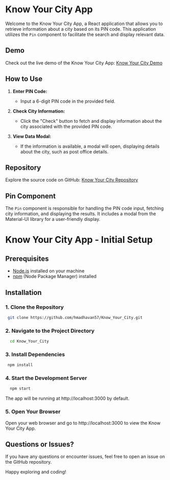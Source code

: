 # Know Your City App

Welcome to the Know Your City App, a React application that allows you to retrieve information about a city based on its PIN code. This application utilizes the `Pin` component to facilitate the search and display relevant data.

## Demo
Check out the live demo of the Know Your City App: [Know Your City Demo](https://know-your-city.vercel.app/)

## How to Use

1. **Enter PIN Code:**
   - Input a 6-digit PIN code in the provided field.

2. **Check City Information:**
   - Click the "Check" button to fetch and display information about the city associated with the provided PIN code.

3. **View Data Modal:**
   - If the information is available, a modal will open, displaying details about the city, such as post office details.

## Repository
Explore the source code on GitHub: [Know Your City Repository](https://github.com/Thamizh5253/Know_Your_City.git)

## Pin Component

The `Pin` component is responsible for handling the PIN code input, fetching city information, and displaying the results. It includes a modal from the Material-UI library for a user-friendly display.


# Know Your City App - Initial Setup

## Prerequisites
- [Node.js](https://nodejs.org/) installed on your machine
- [npm](https://www.npmjs.com/) (Node Package Manager) installed

## Installation

### 1. Clone the Repository
  ```bash
   git clone https://github.com/hmadhavan57/Know_Your_City.git
```
### 2. Navigate to the Project Directory
  ```bash
    cd Know_Your_City
```

### 3. Install Dependencies

   ```bash
    npm install
```
### 4. Start the Development Server
  ```bash
    npm start
```
The app will be running at http://localhost:3000 by default.

### 5. Open Your Browser
Open your web browser and go to http://localhost:3000 to view the Know Your City App.

## Questions or Issues?
If you have any questions or encounter issues, feel free to open an issue on the GitHub repository.

Happy exploring and coding!
